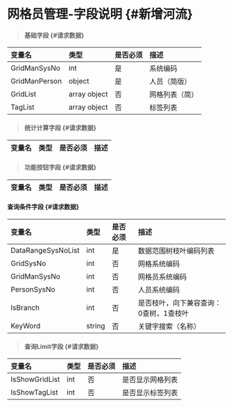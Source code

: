 # 网格员管理-字段说明 {#新增河流}

> #### 基础字段 {#请求数据}

| 变量名 | 类型 | 是否必须 | 描述 |
| :--- | :--- | :--- | :--- |
| GridManSysNo | int | 是 | 系统编码 |
| GridManPerson | object | 是 | 人员（简版） |
| GridList | array object | 否 | 网格列表（简） |
| TagList | array object | 否 | 标签列表 |

> #### 统计计算字段 {#请求数据}

| 变量名 | 类型 | 是否必须 | 描述 |
| :--- | :--- | :--- | :--- |


> #### 功能按钮字段 {#请求数据}

| 变量名 | 类型 | 是否必须 | 描述 |
| :--- | :--- | :--- | :--- |


#### 查询条件字段 {#请求数据}

| 变量名 | 类型 | 是否必须 | 描述 |
| :--- | :--- | :--- | :--- |
| DataRangeSysNoList | int | 是 | 数据范围树枝叶编码列表 |
| GridSysNo | int | 否 | 网格系统编码 |
| GridManSysNo | int | 否 | 网格员系统编码 |
| PersonSysNo | int | 否 | 人员系统编码 |
| IsBranch | int | 否 | 是否枝叶，向下兼容查询：0查树，1查枝叶 |
| KeyWord | string | 否 | 关键字搜索（名称） |

> #### 查询Limit字段 {#请求数据}

| 变量名 | 类型 | 是否必须 | 描述 |
| :--- | :--- | :--- | :--- |
| IsShowGridList | int | 否 | 是否显示网格列表 |
| IsShowTagList | int | 否 | 是否显示标签列表 |



